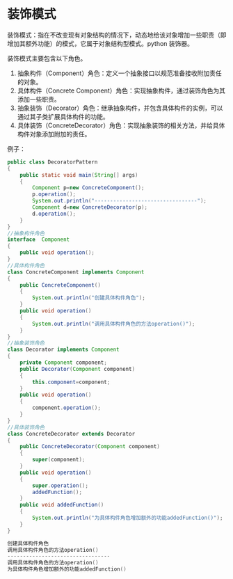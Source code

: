 # 装饰模式

装饰模式：指在不改变现有对象结构的情况下，动态地给该对象增加一些职责（即增加其额外功能）的模式，它属于对象结构型模式。python 装饰器。

装饰模式主要包含以下角色。

1. 抽象构件（Component）角色：定义一个抽象接口以规范准备接收附加责任的对象。
2. 具体构件（Concrete    Component）角色：实现抽象构件，通过装饰角色为其添加一些职责。
3. 抽象装饰（Decorator）角色：继承抽象构件，并包含具体构件的实例，可以通过其子类扩展具体构件的功能。
4. 具体装饰（ConcreteDecorator）角色：实现抽象装饰的相关方法，并给具体构件对象添加附加的责任。

例子：

```java
public class DecoratorPattern
{
    public static void main(String[] args)
    {
        Component p=new ConcreteComponent();
        p.operation();
        System.out.println("---------------------------------");
        Component d=new ConcreteDecorator(p);
        d.operation();
    }
}
//抽象构件角色
interface  Component
{
    public void operation();
}
//具体构件角色
class ConcreteComponent implements Component
{
    public ConcreteComponent()
    {
        System.out.println("创建具体构件角色");       
    }   
    public void operation()
    {
        System.out.println("调用具体构件角色的方法operation()");           
    }
}
//抽象装饰角色
class Decorator implements Component
{
    private Component component;   
    public Decorator(Component component)
    {
        this.component=component;
    }   
    public void operation()
    {
        component.operation();
    }
}
//具体装饰角色
class ConcreteDecorator extends Decorator
{
    public ConcreteDecorator(Component component)
    {
        super(component);
    }   
    public void operation()
    {
        super.operation();
        addedFunction();
    }
    public void addedFunction()
    {
        System.out.println("为具体构件角色增加额外的功能addedFunction()");           
    }
}
```

```java
创建具体构件角色
调用具体构件角色的方法operation()
---------------------------------
调用具体构件角色的方法operation()
为具体构件角色增加额外的功能addedFunction()
```

